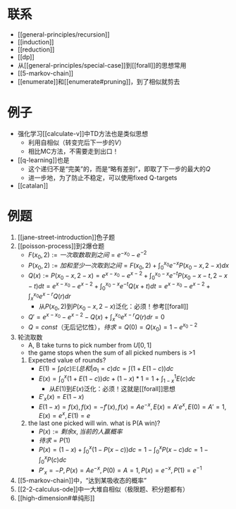 # 联系
- [[general-principles/recursion]]
- [[induction]]
- [[reduction]]
- [[dp]]
- 从[[general-principles/special-case]]到[[forall]]的思想常用
- [[5-markov-chain]]
- [[enumerate]]和[[enumerate#pruning]]，到了相似就剪去
# 例子
- 强化学习[[calculate-v]]中TD方法也是类似思想
  - 利用自相似（转变完后下一步的$V$）
  - 相比MC方法，不需要走到出口！
- [[q-learning]]也是
  - 这个递归不是“完美”的，而是“略有差别”，即取了下一步的最大的$Q$
  - 进一步地，为了防止不稳定，可以使用fixed Q-targets
- [[catalan]]
# 例题
1. [[jane-street-introduction]]色子题
2. [[poisson-process]]到2爆仓题
    - $F(x_0,2):=一次取数取到之间=e^{-x_0}-e^{-2}$
    - $P(x_0,2):=加和至少一次取到之间=F(x_0,2)+\int_0^{x_0}e^{-x}P(x_0-x,2-x)dx$
    - $Q(x):=P(x_0-x,2-x)=e^{x-x_0}-e^{x-2}+\int_0^{x_0-x}e^{-t}P(x_0-x-t,2-x-t)dt=e^{x-x_0}-e^{x-2}+\int_0^{x_0-x}e^{-t}Q(x+t)dt=e^{x-x_0}-e^{x-2}+\int_x^{x_0} e^{x-r}Q(r)dr$
      - 从$P(x_0,2)$到$P(x_0-x,2-x)$泛化：必须！参考[[forall]]
    - $Q'=e^{x-x_0}-e^{x-2}-Q(x)+\int_x^{x_0}e^{x-r}Q(r)dr=0$
    - $Q=const$（无后记忆性），$待求=Q(0)=Q(x_0)=1-e^{x_0-2}$
3. 轮流取数
   - A, B take turns to pick number from $U[0,1]$
   - the game stops when the sum of all picked numbers is >1
   1. Expected value of rounds?
       - $E(1)=\int \rho(c)\mathbb E(总和|a_1=c)dc=\int (1+E(1-c))dc$
       - $E(x)=\int_0^x(1+E(1-c))dc+(1-x)*1=1+\int_{1-x}^1E(c)dc$
         - 从$E(1)$到$E(x)$泛化：必须！这就是[[forall]]思想
       - $E'_x(x) = E(1-x)$
       - $E(1-x)=f(x),f(x)=-f'(x),f(x)=Ae^{-x},E(x)=A'e^x,E(0)=A'=1,E(x)=e^x,E(1)=e$
   2. the last one picked will win. what is P(A win)?
        - $P(x):=剩余x,当前的人赢概率$
        - $待求=P(1)$
        - $P(x)=(1-x) + \int_0^x (1-P(x-c))dc=1-\int_0^x P(x-c)dc=1-\int_0^x P(c)dc$
        - $P'_x = -P, P(x)=Ae^{-x},P(0)=A=1,P(x)=e^{-x},P(1)=e^{-1}$
4. [[5-markov-chain]]中，“达到某吸收态的概率”
5. [[2-2-calculus-ode]]中一大堆自相似（极限题、积分题都有）
6. [[high-dimension#单纯形]]